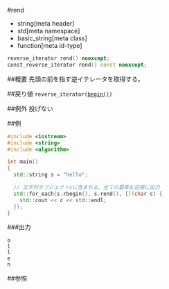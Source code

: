 #rend
* string[meta header]
* std[meta namespace]
* basic_string[meta class]
* function[meta id-type]

```cpp
reverse_iterator rend() noexcept;
const_reverse_iterator rend() const noexcept;
```

##概要
先頭の前を指す逆イテレータを取得する。


##戻り値
`reverse_iterator(`[`begin()`](begin.md)`)`


##例外
投げない


##例
```cpp
#include <iostream>
#include <string>
#include <algorithm>

int main()
{
  std::string s = "hello";

  // 文字列オブジェクトsに含まれる、全ての要素を逆順に出力
  std::for_each(s.rbegin(), s.rend(), [](char c) {
    std::cout << c << std::endl;
  });
}
```

###出力
```
o
l
l
e
h
```

##参照

